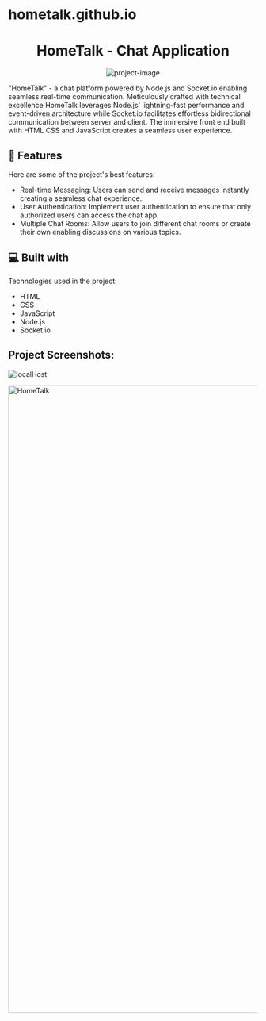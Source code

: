 # hometalk.github.io
<h1 align="center" id="title">HomeTalk - Chat Application</h1>

<p align="center"><img src="https://socialify.git.ci/purvasharma30/hometalk.github.io/image?description=1&amp;font=Raleway&amp;language=1&amp;name=1&amp;owner=1&amp;pattern=Charlie%20Brown&amp;theme=Light" alt="project-image"></p>

<p id="description">"HomeTalk" - a chat platform powered by Node.js and Socket.io enabling seamless real-time communication. Meticulously crafted with technical excellence HomeTalk leverages Node.js' lightning-fast performance and event-driven architecture while Socket.io facilitates effortless bidirectional communication between server and client. The immersive front end built with HTML CSS and JavaScript creates a seamless user experience.</p>

<h2>🧐 Features</h2>

Here are some of the project's best features:

*   Real-time Messaging: Users can send and receive messages instantly creating a seamless chat experience.
*   User Authentication: Implement user authentication to ensure that only authorized users can access the chat app.
*   Multiple Chat Rooms: Allow users to join different chat rooms or create their own enabling discussions on various topics.
  
<h2>💻 Built with</h2>

Technologies used in the project:

*   HTML
*   CSS
*   JavaScript
*   Node.js
*   Socket.io
<h2>Project Screenshots:</h2>

![localHost](https://github.com/purvasharma30/hometalk.github.io/assets/86892946/48b993c8-7277-42f9-b2eb-fe8130fde23a)

<img width="1266" alt="HomeTalk" src="https://github.com/purvasharma30/hometalk.github.io/assets/86892946/0d7a2ce6-2c80-47ea-9490-428ed9df42d6">

